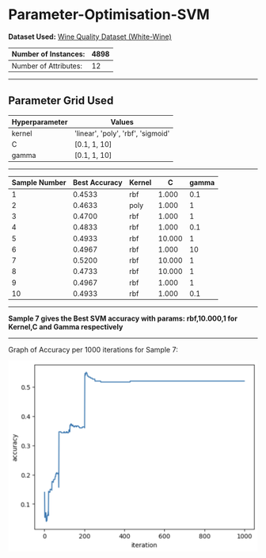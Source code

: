 # Parameter-Optimisation-SVM


**Dataset Used:** [Wine Quality Dataset (White-Wine)](https://archive.ics.uci.edu/ml/datasets/wine+quality)

| Number of Instances:  | 4898  |
|-----------------------|--------|
| Number of Attributes: | 12     |

---

**Parameter Grid Used**
---
|Hyperparameter         |Values                |
|-----------------------|----------------------|
| kernel                | 'linear', 'poly', 'rbf', 'sigmoid' |
| C                     | [0.1, 1, 10]    |
| gamma                 | [0.1, 1, 10]   |

---
 
 | Sample Number | Best Accuracy | Kernel | C  | gamma |
|----------|---------------|--------|-----|-------|
| 1        | 0.4533       | rbf    | 1.000 | 0.1   |
| 2        | 0.4633        |  poly    | 1.000 | 1   |
| 3        | 0.4700        | rbf    | 1.000 | 1   |
| 4        | 0.4833        | rbf    | 1.000 | 0.1   |
| 5        | 0.4933        | rbf    | 10.000 | 1  |
| 6        | 0.4967        | rbf    | 1.000 | 10  |
| 7        | 0.5200        | rbf    | 10.000 | 1   |
| 8        | 0.4733        | rbf    | 10.000 | 1   |
| 9        | 0.4967        | rbf    | 1.000 | 1   |
| 10       | 0.4933        | rbf    | 1.000 | 0.1 |

---

**Sample 7 gives the Best SVM accuracy with params: rbf,10.000,1 for Kernel,C and Gamma respectively**

---

Graph of Accuracy per 1000 iterations for Sample 7:

![alt text](https://github.com/gurkirat91/SVM_PARAM_ESTIMATION/blob/main/Screenshot%202023-04-20%20at%201.04.10%20AM.png)

